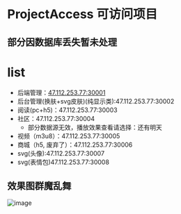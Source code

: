 # ProjectAccess 可访问项目

## 部分因数据库丢失暂未处理

# list
- 后端管理：[47.112.253.77:30001](http://47.112.253.77:30001/screen/effect)
- 后台管理(换肤+svg皮肤)(纯显示类):47.112.253.77:30002
- 阅读(pc+h5)：47.112.253.77:30003
- 社区：47.112.253.77:30004
  - 部分数据源无效，播放效果查看请选择：还有明天
- 视频（m3u8）：47.112.253.77:30005
- 商城（h5, 废弃了）：47.112.253.77:30006
- svg(头像):47.112.253.77:30007
- svg(表情包)47.112.253.77:30008

## 效果图群魔乱舞

![image]([https://github.com/huiBuiling/ProjectAccess/blob/main/1.png])


